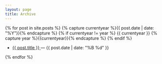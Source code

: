 ```yaml
---
layout: page
title: Archive
---
```


{% for post in site.posts %}
  {% capture currentyear %}{{ post.date | date: "%Y"}}{% endcapture %}
  {% if currentyear != year %}
     {{ currentyear }}
    {% capture year %}{{currentyear}}{% endcapture %}
  {% endif %}
  <ul class="posts-in-year">
    <li><p><a href="{{ post.url | prepend: site.baseurl }}">{{ post.title }}    </a> &mdash; {{ post.date | date: "%B %d" }}</p></li>
  </ul>
{% endfor %}
